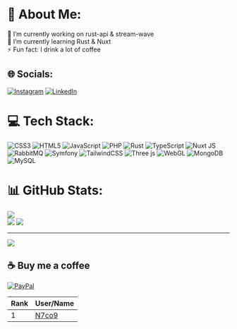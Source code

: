 # 💫 About Me:
🔭 I’m currently working on rust-api & stream-wave<br>🌱 I’m currently learning Rust & Nuxt<br>⚡ Fun fact: I drink a lot of coffee


## 🌐 Socials:
[![Instagram](https://img.shields.io/badge/Instagram-%23E4405F.svg?logo=Instagram&logoColor=white)](https://instagram.com/philhermes) [![LinkedIn](https://img.shields.io/badge/LinkedIn-%230077B5.svg?logo=linkedin&logoColor=white)](https://linkedin.com/in/philipp-hermes) 

# 💻 Tech Stack:
![CSS3](https://img.shields.io/badge/css3-%231572B6.svg?style=for-the-badge&logo=css3&logoColor=white) ![HTML5](https://img.shields.io/badge/html5-%23E34F26.svg?style=for-the-badge&logo=html5&logoColor=white) ![JavaScript](https://img.shields.io/badge/javascript-%23323330.svg?style=for-the-badge&logo=javascript&logoColor=%23F7DF1E) ![PHP](https://img.shields.io/badge/php-%23777BB4.svg?style=for-the-badge&logo=php&logoColor=white) ![Rust](https://img.shields.io/badge/rust-%23000000.svg?style=for-the-badge&logo=rust&logoColor=white) ![TypeScript](https://img.shields.io/badge/typescript-%23007ACC.svg?style=for-the-badge&logo=typescript&logoColor=white) ![Nuxt JS](https://img.shields.io/badge/Nuxt-002E3B?style=for-the-badge&logo=nuxt.js&logoColor=#00DC82) ![RabbitMQ](https://img.shields.io/badge/rabbitmq-FF6600?style=for-the-badge&logo=rabbitmq&logoColor=white) ![Symfony](https://img.shields.io/badge/symfony-%23000000.svg?style=for-the-badge&logo=symfony&logoColor=white) ![TailwindCSS](https://img.shields.io/badge/tailwindcss-%2338B2AC.svg?style=for-the-badge&logo=tailwind-css&logoColor=white) ![Three js](https://img.shields.io/badge/threejs-black?style=for-the-badge&logo=three.js&logoColor=white) ![WebGL](https://img.shields.io/badge/WebGL-990000?logo=webgl&logoColor=white&style=for-the-badge) ![MongoDB](https://img.shields.io/badge/MongoDB-%234ea94b.svg?style=for-the-badge&logo=mongodb&logoColor=white) ![MySQL](https://img.shields.io/badge/mysql-%2300000f.svg?style=for-the-badge&logo=mysql&logoColor=white)
# 📊 GitHub Stats:
![](https://github-readme-stats.vercel.app/api?username=philipphermes&theme=dark&hide_border=false&include_all_commits=true&count_private=true)<br/>
![](https://github-readme-streak-stats.herokuapp.com/?user=philipphermes&theme=dark&hide_border=false)
![](https://github-readme-stats.vercel.app/api/top-langs/?username=philipphermes&theme=dark&hide_border=false&include_all_commits=true&count_private=true&layout=compact)

---
[![](https://visitcount.itsvg.in/api?id=philipphermes&icon=0&color=12)](https://visitcount.itsvg.in)

## ☕ Buy me a coffee
[![PayPal](https://img.shields.io/badge/PayPal-00457C?style=for-the-badge&logo=paypal&logoColor=white)](https://paypal.me/PhilHermes) 

|Rank| User/Name                         |
|----|-----------------------------------|
|1| [N7co9](https://github.com/N7co9) |
